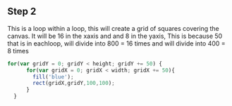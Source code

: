 ## Step 2

This is a loop within a loop, this will create a grid of squares covering the canvas. 
It will be 16 in the xaxis and and 8 in the yaxis, This is because 50 that is in eachloop,
will divide into 800 = 16 times and will divide into 400 = 8 times

```js
for(var gridY = 0; gridY < height; gridY += 50) {
      for(var gridX = 0; gridX < width; gridX += 50){
        fill('blue');
        rect(gridX,gridY,100,100);
      }
  }
```
